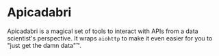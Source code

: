 # Apicadabri

Apicadabri is a magical set of tools to interact with APIs from a data scientist's perspective.
It wraps `aiohttp` to make it even easier for you to "just get the damn data"™.
